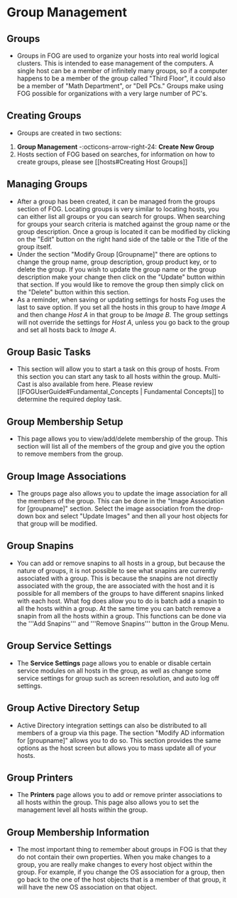 # Group Management

## Groups

-   Groups in FOG are used to organize your hosts into real world
    logical clusters. This is intended to ease management of the
    computers. A single host can be a member of infinitely many groups,
    so if a computer happens to be a member of the group called "Third
    Floor", it could also be a member of "Math Department", or "Dell
    PCs." Groups make using FOG possible for organizations with a very
    large number of PC's.

## Creating Groups

-   Groups are created in two sections:

1.  **Group Management** \-:octicons-arrow-right-24: **Create New Group**
2.  Hosts section of FOG based on searches, for information on how to
    create groups, please see [[hosts#Creating Host Groups]]

## Managing Groups

-   After a group has been created, it can be managed from the groups
    section of FOG. Locating groups is very similar to locating hosts,
    you can either list all groups or you can search for groups. When
    searching for groups your search criteria is matched against the
    group name or the group description. Once a group is located it can
    be modified by clicking on the "Edit" button on the right hand
    side of the table or the Title of the group itself.
-   Under the section "Modify Group \[Groupname\]" there are options
    to change the group name, group description, group product key, or
    to delete the group. If you wish to update the group name or the
    group description make your change then click on the "Update"
    button within that section. If you would like to remove the group
    then simply click on the "Delete" button within this section.
-   As a reminder, when saving or updating settings for hosts Fog uses
    the last to save option. If you set all the hosts in this group to
    have *Image A* and then change *Host A* in that group to be *Image
    B*. The group settings will not override the settings for *Host A*,
    unless you go back to the group and set all hosts back to *Image A*.

## Group Basic Tasks

-   This section will allow you to start a task on this group of hosts.
    From this section you can start any task to all hosts within the
    group. Multi-Cast is also available from here. Please review
    \[\[FOGUserGuide#Fundamental_Concepts \| Fundamental Concepts\]\] to
    determine the required deploy task.

## Group Membership Setup

-   This page allows you to view/add/delete membership of the group.
    This section will list all of the members of the group and give you
    the option to remove members from the group.

## Group Image Associations

-   The groups page also allows you to update the image association for
    all the members of the group. This can be done in the "Image
    Association for \[groupname\]" section. Select the image
    association from the drop-down box and select "Update Images" and
    then all your host objects for that group will be modified.

## Group Snapins

-   You can add or remove snapins to all hosts in a group, but because
    the nature of groups, it is not possible to see what snapins are
    currently associated with a group. This is because the snapins are
    not directly associated with the group, the are associated with the
    host and it is possible for all members of the groups to have
    different snapins linked with each host. What fog does allow you to
    do is batch add a snapin to all the hosts within a group. At the
    same time you can batch remove a snapin from all the hosts within a
    group. This functions can be done via the '''Add Snapins'''
    and '''Remove Snapins''' button in the Group Menu.

## Group Service Settings

-   The **Service Settings** page allows you to enable or disable
    certain service modules on all hosts in the group, as well as change
    some service settings for group such as screen resolution, and auto
    log off settings.

## Group Active Directory Setup

-   Active Directory integration settings can also be distributed to all
    members of a group via this page. The section "Modify AD
    information for \[groupname\]" allows you to do so. This section
    provides the same options as the host screen but allows you to mass
    update all of your hosts.

## Group Printers

-   The **Printers** page allows you to add or remove printer
    associations to all hosts within the group. This page also allows
    you to set the management level all hosts within the group.

## Group Membership Information

-   The most important thing to remember about groups in FOG is that
    they do not contain their own properties. When you make changes to a
    group, you are really make changes to every host object within the
    group. For example, if you change the OS association for a group,
    then go back to the one of the host objects that is a member of that
    group, it will have the new OS association on that object.
